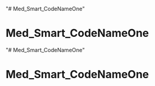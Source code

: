 "# Med_Smart_CodeNameOne" 
# Med_Smart_CodeNameOne
"# Med_Smart_CodeNameOne" 
# Med_Smart_CodeNameOne
